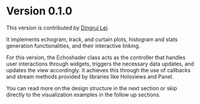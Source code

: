 # Version 0.1.0

This version is contributed by [Dingrui Lei](https://github.com/ldr426).

It implements echogram, track, and curtain plots, histogram and stats generation functionalities, and their interactive linking.

For this version, the Echoshader class acts as the controller that handles user interactions through widgets, triggers the necessary data updates, and updates the view accordingly. It achieves this through the use of callbacks and stream methods provided by libraries like Holoviews and Panel.

You can read more on the design structure in the next section or skip directly to the visualization examples in the follow up sections.
